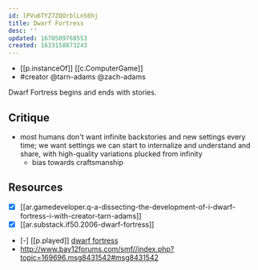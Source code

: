 ```yaml
---
id: lPVu6TYZ7ZQOrblLnS6hj
title: Dwarf Fortress
desc: ''
updated: 1670509768553
created: 1633158873243
---
```


- [[p.instanceOf]] [[c.ComputerGame]]
- #creator @tarn-adams @zach-adams

Dwarf Fortress begins and ends with stories.

## Critique

- most humans don't want infinite backstories and new settings every time; we want settings we can start to internalize and understand and share, with high-quality variations plucked from infinity 
  - bias towards craftsmanship

## Resources

- [x] [[ar.gamedeveloper.q-a-dissecting-the-development-of-i-dwarf-fortress-i-with-creator-tarn-adams]]
- [x] [[ar.substack.if50.2006-dwarf-fortress]]
- [-] [[p.played]] [dwarf fortress](https://www.bay12games.com/dwarves/index.html)
- http://www.bay12forums.com/smf//index.php?topic=169696.msg8431542#msg8431542